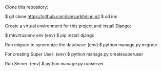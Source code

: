 Clone this repository:

$ git clone https://github.com/jainsurbhi/inn.git
$ cd inn

Create a virtual environment for this project and install Django:

$ mkvirtualenv env
(env) $ pip install django

Run migrate to syncronize the database:
(env) $ python manage.py migrate

For creating Super User:
(env) $ python manage.py createsuperuser

Run Server:
(env) $ python manage.py runserver
